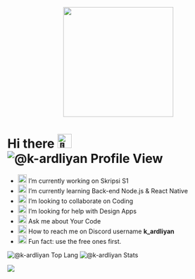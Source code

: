 <p align="center">
  <img width="250" src="https://c.tenor.com/DcDYpWonGbIAAAAi/budding-pop-cute.gif">
</p>

# Hi there <img src="https://fonts.gstatic.com/s/e/notoemoji/latest/1f44b_1f3fb/512.gif" alt="👋" width="32" height="32"> <img src="https://komarev.com/ghpvc/?username=k-ardliyan&label=Profile%20views&color=0e75b6&style=flat" alt="@k-ardliyan Profile View"/>

- <img src="https://fonts.gstatic.com/s/e/notoemoji/latest/270f_fe0f/512.gif" alt="✏" width="20" height="20"> I’m currently working on Skripsi S1
- <img src="https://fonts.gstatic.com/s/e/notoemoji/latest/1f331/512.gif" alt="🌱" width="20" height="20"> I’m currently learning Back-end Node.js & React Native
- <img src="https://fonts.gstatic.com/s/e/notoemoji/latest/1f64c_1f3fc/512.gif" alt="🙌" width="20" height="20"> I’m looking to collaborate on Coding
- <img src="https://fonts.gstatic.com/s/e/notoemoji/latest/1f914/512.gif" alt="🤔" width="20" height="20"> I’m looking for help with Design Apps
- <img src="https://fonts.gstatic.com/s/e/notoemoji/latest/2049_fe0f/512.gif" alt="⁉" width="20" height="20"> Ask me about Your Code
- <img src="https://fonts.gstatic.com/s/e/notoemoji/latest/1f514/512.gif" alt="🔔" width="20" height="20"> How to reach me on Discord username <strong>k_ardliyan</strong>
- <img src="https://fonts.gstatic.com/s/e/notoemoji/latest/26a1/512.gif" alt="👋" width="20" height="20"> Fun fact: use the free ones first.

<p align="left">
  <img src="https://github-readme-stats.vercel.app/api/top-langs/?username=k-ardliyan&hide=jupyter%20notebook&langs_count=6&layout=compact&theme=react"alt="@k-ardliyan Top Lang"/>
  <img src="https://github-readme-stats.vercel.app/api?username=k-ardliyan&show_icons=true&hide_title=true&theme=react" alt="@k-ardliyan Stats"/>
</p>

![](https://hit.yhype.me/github/profile?user_id=54210855)
